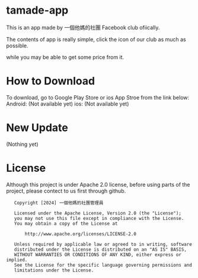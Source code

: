 # tamade-app

This is an app made by 一個他媽的社團 Facebook club ofiically.

The contents of app is really simple, click the icon of our club as much as possible.

while you may be able to get some price from it.

# How to Download

To download, go to Google Play Store or ios App Stroe from the link below:
Android: (Not available yet)
ios: (Not available yet)

# New Update

(Nothing yet)

# License

Although this project is under Apache 2.0 license, before using parts of the project, please contect to us first through github.

```license
   Copyright [2024] 一個他媽的社團管理員

   Licensed under the Apache License, Version 2.0 (the "License");
   you may not use this file except in compliance with the License.
   You may obtain a copy of the License at

       http://www.apache.org/licenses/LICENSE-2.0

   Unless required by applicable law or agreed to in writing, software
   distributed under the License is distributed on an "AS IS" BASIS,
   WITHOUT WARRANTIES OR CONDITIONS OF ANY KIND, either express or implied.
   See the License for the specific language governing permissions and
   limitations under the License.
```
